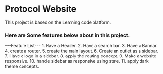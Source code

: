 # Protocol Website 
This project is based on the Learning code platform.
### Here are Some features below about in this project.

 ---Feature List---
      1. Have a Header.
      2. Have a search bar.
      3. Have a Bannar.
      4. create a router.
      5. create the main layout.
      6. Create an outlet as a sidebar.
      7. Have a logo in a sidebar.
      8. apply the routing concept.
      9. Make a website responsive.
      10. handle sidebar as responsive using state.
      11. apply dark theme concepts.
 

